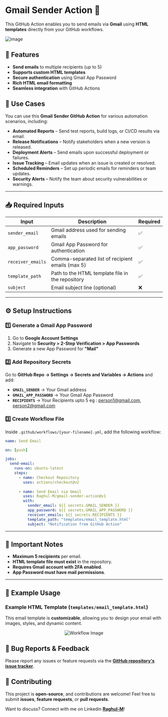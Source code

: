 # Gmail Sender Action 📩

This GitHub Action enables you to send emails via **Gmail** using **HTML templates** directly from your GitHub workflows.

![image](https://github.com/user-attachments/assets/f8bca9ac-f0d6-4872-bfee-a94b6288ed0b)

## 📌  Features
- **Send emails** to multiple recipients (up to 5)  
- **Supports custom HTML templates**  
- **Secure authentication** using Gmail App Password  
- **Rich HTML email formatting**  
- **Seamless integration** with GitHub Actions  

## 📌 **Use Cases**  
You can use this **Gmail Sender GitHub Action** for various automation scenarios, including:  

- **Automated Reports** – Send test reports, build logs, or CI/CD results via email.  
- **Release Notifications** – Notify stakeholders when a new version is released.  
- **Deployment Alerts** – Send emails upon successful deployment or failures.  
- **Issue Tracking** – Email updates when an issue is created or resolved.  
- **Scheduled Reminders** – Set up periodic emails for reminders or team updates.  
- **Security Alerts** – Notify the team about security vulnerabilities or warnings.  


---

## 📥 Required Inputs
| Input            | Description                                        | Required |
|-----------------|------------------------------------------------|----------|
| `sender_email`  | Gmail address used for sending emails           | ✅       |
| `app_password`  | Gmail App Password for authentication           | ✅       |
| `receiver_emails` | Comma-separated list of recipient emails (max 5) | ✅       |
| `template_path` | Path to the HTML template file in the repository | ✅       |
| `subject`       | Email subject line (optional)                    | ❌       |

---

## ⚙️ Setup Instructions

### 1️⃣ Generate a Gmail App Password
1. Go to **Google Account Settings**
2. Navigate to **Security > 2-Step Verification > App Passwords**
3. Generate a new App Password for **"Mail"**

### 2️⃣ Add Repository Secrets
Go to **GitHub Repo → Settings → Secrets and Variables → Actions** and add:
- **`GMAIL_SENDER`** → Your Gmail address
- **`GMAIL_APP_PASSWORD`** → Your Gmail App Password
- **`RECIPIENTS`** → Your Recipients upto 5 eg : person1@gmail.com, person2@gmail.com

### 3️⃣ Create Workflow File
Inside `.github/workflows/{your-filename}.yml`, add the following workflow:

```yaml
name: Send Email

on: [push]

jobs:
  send-email:
    runs-on: ubuntu-latest
    steps:
      - name: Checkout Repository
        uses: actions/checkout@v2
      
      - name: Send Email via Gmail
        uses: Raghul-M/gmail-sender-action@v1
        with:
          sender_email: ${{ secrets.GMAIL_SENDER }}
          app_password: ${{ secrets.GMAIL_APP_PASSWORD }}
          receiver_emails: ${{ secrets.RECIPIENTS }}
          template_path: "templates/email_template.html"
          subject: "Notification from GitHub Action"
```

---

## 📌 Important Notes
- **Maximum 5 recipients** per email.  
- **HTML template file must exist** in the repository.  
- **Requires Gmail account with 2FA enabled**.  
- **App Password must have mail permissions**.  

---

## 📖 Example Usage
### Example HTML Template (`templates/email_template.html`)
This email template is **customizable**, allowing you to design your email with images, styles, and dynamic content.

<p align="center">
  <img src="https://github.com/user-attachments/assets/e6c18387-877b-450c-8337-8bb22385156c" alt="Workflow Image">
</p>


## 🐛 Bug Reports & Feedback
Please report any issues or feature requests via the **[GitHub repository's issue tracker](https://github.com/Raghul-M/gmail-sender-action/issues)**.



## 🤝 Contributing
This project is **open-source**, and contributions are welcome! Feel free to submit **issues**, **feature requests**, or **pull requests**.

Want to discuss? Connect with me on Linkedin **[Raghul-M](https://www.linkedin.com/m-raghul/)**!

